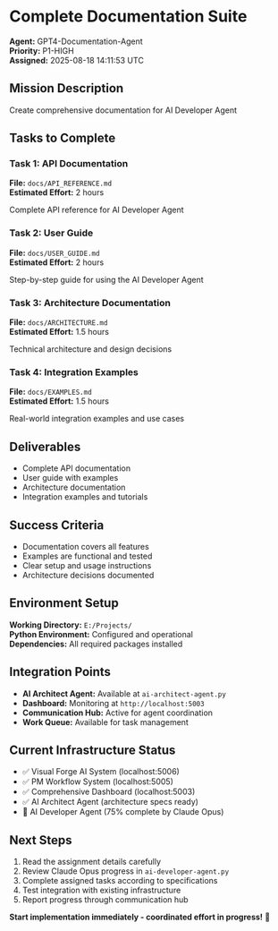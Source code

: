 # Complete Documentation Suite

**Agent:** GPT4-Documentation-Agent  
**Priority:** P1-HIGH  
**Assigned:** 2025-08-18 14:11:53 UTC

## Mission Description

Create comprehensive documentation for AI Developer Agent

## Tasks to Complete

### Task 1: API Documentation

**File:** `docs/API_REFERENCE.md`  
**Estimated Effort:** 2 hours

Complete API reference for AI Developer Agent


### Task 2: User Guide

**File:** `docs/USER_GUIDE.md`  
**Estimated Effort:** 2 hours

Step-by-step guide for using the AI Developer Agent


### Task 3: Architecture Documentation

**File:** `docs/ARCHITECTURE.md`  
**Estimated Effort:** 1.5 hours

Technical architecture and design decisions


### Task 4: Integration Examples

**File:** `docs/EXAMPLES.md`  
**Estimated Effort:** 1.5 hours

Real-world integration examples and use cases



## Deliverables

- Complete API documentation
- User guide with examples
- Architecture documentation
- Integration examples and tutorials

## Success Criteria

- Documentation covers all features
- Examples are functional and tested
- Clear setup and usage instructions
- Architecture decisions documented

## Environment Setup

**Working Directory:** `E:/Projects/`  
**Python Environment:** Configured and operational  
**Dependencies:** All required packages installed  

## Integration Points

- **AI Architect Agent:** Available at `ai-architect-agent.py`
- **Dashboard:** Monitoring at `http://localhost:5003`
- **Communication Hub:** Active for agent coordination
- **Work Queue:** Available for task management

## Current Infrastructure Status

- ✅ Visual Forge AI System (localhost:5006)
- ✅ PM Workflow System (localhost:5005)
- ✅ Comprehensive Dashboard (localhost:5003)
- ✅ AI Architect Agent (architecture specs ready)
- 🔄 AI Developer Agent (75% complete by Claude Opus)

## Next Steps

1. Read the assignment details carefully
2. Review Claude Opus progress in `ai-developer-agent.py`
3. Complete assigned tasks according to specifications
4. Test integration with existing infrastructure
5. Report progress through communication hub

**Start implementation immediately - coordinated effort in progress!** 🚀
